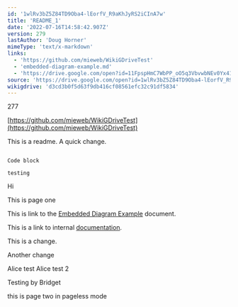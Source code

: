 ```yaml
---
id: '1wlRv3bZ5Z84TD9Oba4-lEorfV_R9aKhJyRS2iCInA7w'
title: 'README_1'
date: '2022-07-16T14:58:42.907Z'
version: 279
lastAuthor: 'Doug Horner'
mimeType: 'text/x-markdown'
links:
  - 'https://github.com/mieweb/WikiGDriveTest'
  - 'embedded-diagram-example.md'
  - 'https://drive.google.com/open?id=11FpspHmC7WbPP_oO5q3VbvwbNEv0Yx41LndH95ECF-w'
source: 'https://drive.google.com/open?id=1wlRv3bZ5Z84TD9Oba4-lEorfV_R9aKhJyRS2iCInA7w'
wikigdrive: 'd3cd3b0f5d63f9db416cf08561efc32c91df5834'
---
```

277


[https://github.com/mieweb/WikiGDriveTest](https://github.com/mieweb/WikiGDriveTest)


This is a readme.  A quick change.


```

Code block

testing
```


Hi



This is page one


This is link to the  [Embedded Diagram Example](embedded-diagram-example.md) document.



This is a link to internal [documentation](https://drive.google.com/open?id=11FpspHmC7WbPP_oO5q3VbvwbNEv0Yx41LndH95ECF-w).

This is a change.





Another  change

Alice test
Alice test 2

Testing by Bridget



































this is page two in pageless mode
